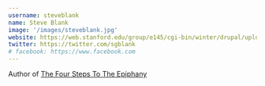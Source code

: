 ```yaml
---
username: steveblank
name: Steve Blank
image: '/images/steveblank.jpg'
website: https://web.stanford.edu/group/e145/cgi-bin/winter/drupal/upload/handouts/Four_Steps.pdf
twitter: https://twitter.com/sgblank
# facebook: https://www.facebook.com
---
```

Author of [The Four Steps To The Epiphany](https://zhengyishen.com/steps-epiphany)